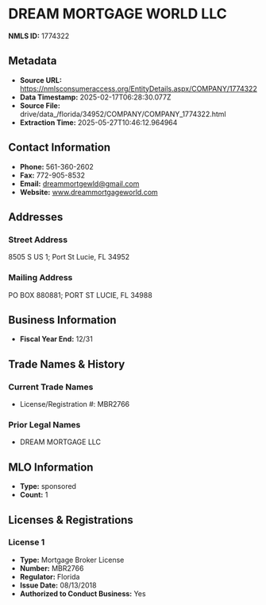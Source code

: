# DREAM MORTGAGE WORLD LLC

**NMLS ID:** 1774322

## Metadata
- **Source URL:** https://nmlsconsumeraccess.org/EntityDetails.aspx/COMPANY/1774322
- **Data Timestamp:** 2025-02-17T06:28:30.077Z
- **Source File:** drive/data_/florida/34952/COMPANY/COMPANY_1774322.html
- **Extraction Time:** 2025-05-27T10:46:12.964964

## Contact Information
- **Phone:** 561-360-2602
- **Fax:** 772-905-8532
- **Email:** dreammortgewld@gmail.com
- **Website:** www.dreammortgageworld.com

## Addresses
### Street Address
8505 S US 1; Port St Lucie, FL 34952

### Mailing Address
PO BOX 880881; PORT ST LUCIE, FL 34988

## Business Information
- **Fiscal Year End:** 12/31

## Trade Names & History
### Current Trade Names
- License/Registration #: MBR2766

### Prior Legal Names
- DREAM MORTGAGE LLC

## MLO Information
- **Type:** sponsored
- **Count:** 1

## Licenses & Registrations

### License 1
- **Type:** Mortgage Broker License
- **Number:** MBR2766
- **Regulator:** Florida
- **Issue Date:** 08/13/2018
- **Authorized to Conduct Business:** Yes
